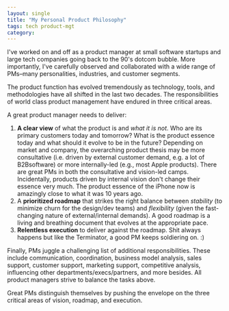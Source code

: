 ```yaml
---
layout: single
title: "My Personal Product Philosophy"
tags: tech product-mgt
category:
---
```

I've worked on and off as a product manager at small software startups and large tech companies going back to the 90's dotcom bubble. More importantly, I've carefully observed and collaborated with a wide range of PMs–many personalities, industries, and customer segments. 

The product function has evolved tremendously as technology, tools, and methodologies have all shifted in the last two decades. The responsibilities of world class product management have endured in three critical areas.

A great product manager needs to deliver:

1. **A clear view** of what the product is and *what it is not*. Who are its primary customers today and tomorrow? What is the product essence today and what should it evolve to be in the future? Depending on market and company, the overarching product thesis may be more consultative (i.e. driven by external customer demand, e.g. a lot of B2Bsoftware) or more internally-led (e.g., most Apple products). There are great PMs in both the consultative and vision-led camps. Incidentally, products driven by internal vision don't change their essence very much. The product essence of the iPhone now is amazingly close to what it was 10 years ago.
2. A **prioritized roadmap** that strikes the right balance between *stability* (to minimize churn for the design/dev teams) and *flexibility* (given the fast-changing nature of external/internal demands). A good roadmap is a living and breathing document that evolves at the appropriate pace.
3. **Relentless execution** to deliver against the roadmap. Shit always happens but like the Terminator, a good PM keeps soldiering on. :)

Finally, PMs juggle a challenging list of additional responsibilities. These include communication, coordination, business model analysis, sales support, customer support, marketing support, competitive analysis, influencing other departments/execs/partners, and more besides. All product managers strive to balance the tasks above. 

Great PMs distinguish themselves by pushing the envelope on the three critical areas of vision, roadmap, and execution.
